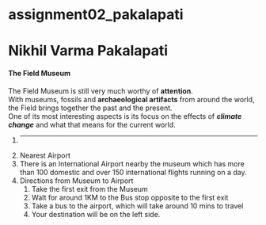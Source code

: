 # assignment02_pakalapati
# Nikhil Varma Pakalapati
#### The Field Museum 

 The Field Museum is still very much worthy of **attention**.<br> With museums, fossils and **archaeological artifacts** from around the world, the Field brings together the past and the present.<br> One of its most interesting aspects is its focus on the effects of ***climate change*** and what that means for the current world. 
1. ***
2. Nearest Airport
3. There is an International Airport nearby the museum which has more than 100 domestic and over 150 international flights running on a day.
4. Directions from Museum to Airport
    1. Take the first exit from the Museum
    2. Walt for around 1KM to the Bus stop opposite to the first exit
    3. Take a bus to the airport, which will take around 10 mins to travel
    4. Your destination will be on the left side.